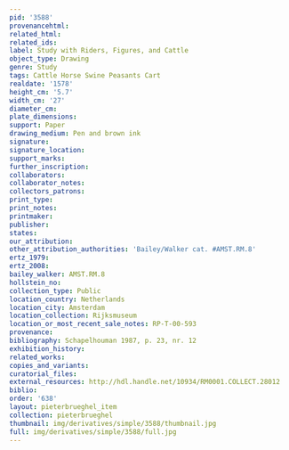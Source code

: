 ```yaml
---
pid: '3588'
provenancehtml:
related_html:
related_ids:
label: Study with Riders, Figures, and Cattle
object_type: Drawing
genre: Study
tags: Cattle Horse Swine Peasants Cart
realdate: '1578'
height_cm: '5.7'
width_cm: '27'
diameter_cm:
plate_dimensions:
support: Paper
drawing_medium: Pen and brown ink
signature:
signature_location:
support_marks:
further_inscription:
collaborators:
collaborator_notes:
collectors_patrons:
print_type:
print_notes:
printmaker:
publisher:
states:
our_attribution:
other_attribution_authorities: 'Bailey/Walker cat. #AMST.RM.8'
ertz_1979:
ertz_2008:
bailey_walker: AMST.RM.8
hollstein_no:
collection_type: Public
location_country: Netherlands
location_city: Amsterdam
location_collection: Rijksmuseum
location_or_most_recent_sale_notes: RP-T-00-593
provenance:
bibliography: Schapelhouman 1987, p. 23, nr. 12
exhibition_history:
related_works:
copies_and_variants:
curatorial_files:
external_resources: http://hdl.handle.net/10934/RM0001.COLLECT.28012
biblio:
order: '638'
layout: pieterbrueghel_item
collection: pieterbrueghel
thumbnail: img/derivatives/simple/3588/thumbnail.jpg
full: img/derivatives/simple/3588/full.jpg
---
```

